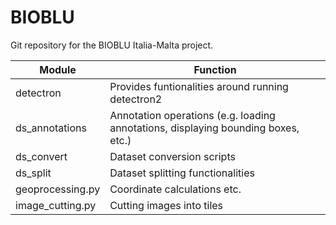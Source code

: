# BIOBLU

Git repository for the BIOBLU Italia-Malta project.


| Module             | Function                                                                          |
|--------------------|-----------------------------------------------------------------------------------|
| detectron          | Provides funtionalities around running detectron2                                 |
| ds_annotations     | Annotation operations (e.g. loading annotations, displaying bounding boxes, etc.) |
| ds_convert         | Dataset conversion scripts                                                        |
| ds_split           | Dataset splitting functionalities                                                 |
| geoprocessing.py   | Coordinate calculations etc.                                                      |
| image_cutting.py   | Cutting images into tiles                                                         |
